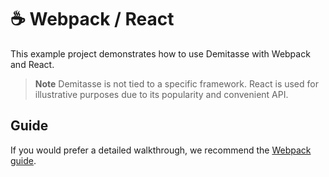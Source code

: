 # ☕ Webpack / React

This example project demonstrates how to use Demitasse with Webpack and React.

> **Note**
> Demitasse is not tied to a specific framework. React is used for illustrative purposes due to its popularity and convenient API.

## Guide

If you would prefer a detailed walkthrough, we recommend the [Webpack guide](../../guides/webpack.md).
